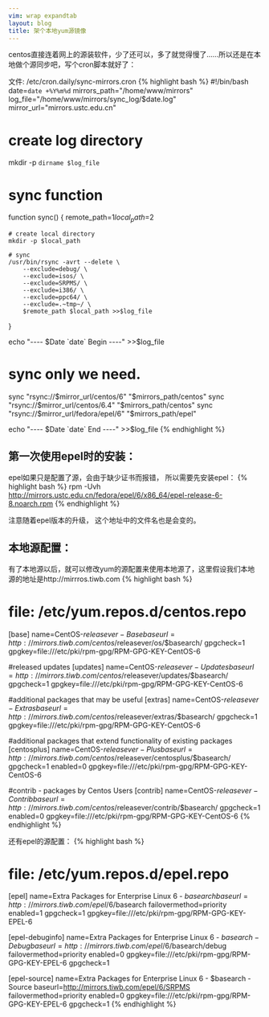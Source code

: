 ```yaml
---
vim: wrap expandtab
layout: blog
title: 架个本地yum源镜像
---
```


centos直接连着网上的源装软件，少了还可以，多了就觉得慢了……所以还是在本地做个源同步吧，写个cron脚本就好了：

文件: /etc/cron.daily/sync-mirrors.cron
{% highlight bash %}
#!/bin/bash
date=`date +%Y%m%d`
mirrors_path="/home/www/mirrors"
log_file="/home/www/mirrors/sync_log/$date.log"
mirror_url="mirrors.ustc.edu.cn"

# create log directory
mkdir -p `dirname $log_file`

# sync function
function sync() {
    remote_path=$1
    local_path=$2

    # create local directory
    mkdir -p $local_path

    # sync
    /usr/bin/rsync -avrt --delete \
        --exclude=debug/ \
        --exclude=isos/ \
        --exclude=SRPMS/ \
        --exclude=i386/ \
        --exclude=ppc64/ \
        --exclude=.~tmp~/ \
        $remote_path $local_path >>$log_file
}

echo "---- $Date `date` Begin ----" >>$log_file

# sync only we need.
sync "rsync://$mirror_url/centos/6" "$mirrors_path/centos"
sync "rsync://$mirror_url/centos/6.4" "$mirrors_path/centos"
sync "rsync://$mirror_url/fedora/epel/6" "$mirrors_path/epel"

echo "---- $Date `date` End ----" >>$log_file
{% endhighlight %}


## 第一次使用epel时的安装：
epel如果只是配置了源，会由于缺少证书而报错， 所以需要先安装epel：
{% highlight bash %}
rpm -Uvh http://mirrors.ustc.edu.cn/fedora/epel/6/x86_64/epel-release-6-8.noarch.rpm
{% endhighlight %}

注意随着epel版本的升级， 这个地址中的文件名也是会变的。


## 本地源配置：
有了本地源以后，就可以修改yum的源配置来使用本地源了，这里假设我们本地源的地址是http://mirrros.tiwb.com
{% highlight bash %}
# file: /etc/yum.repos.d/centos.repo
[base]
name=CentOS-$releasever - Base
baseurl=http://mirrors.tiwb.com/centos/$releasever/os/$basearch/
gpgcheck=1
gpgkey=file:///etc/pki/rpm-gpg/RPM-GPG-KEY-CentOS-6

#released updates
[updates]
name=CentOS-$releasever - Updates
baseurl=http://mirrors.tiwb.com/centos/$releasever/updates/$basearch/
gpgcheck=1
gpgkey=file:///etc/pki/rpm-gpg/RPM-GPG-KEY-CentOS-6

#additional packages that may be useful
[extras]
name=CentOS-$releasever - Extras
baseurl=http://mirrors.tiwb.com/centos/$releasever/extras/$basearch/
gpgcheck=1
gpgkey=file:///etc/pki/rpm-gpg/RPM-GPG-KEY-CentOS-6

#additional packages that extend functionality of existing packages
[centosplus]
name=CentOS-$releasever - Plus
baseurl=http://mirrors.tiwb.com/centos/$releasever/centosplus/$basearch/
gpgcheck=1
enabled=0
gpgkey=file:///etc/pki/rpm-gpg/RPM-GPG-KEY-CentOS-6

#contrib - packages by Centos Users
[contrib]
name=CentOS-$releasever - Contrib
baseurl=http://mirrors.tiwb.com/centos/$releasever/contrib/$basearch/
gpgcheck=1
enabled=0
gpgkey=file:///etc/pki/rpm-gpg/RPM-GPG-KEY-CentOS-6
{% endhighlight %}

还有epel的源配置：
{% highlight bash %}
# file: /etc/yum.repos.d/epel.repo
[epel]
name=Extra Packages for Enterprise Linux 6 - $basearch
baseurl=http://mirrors.tiwb.com/epel/6/$basearch
failovermethod=priority
enabled=1
gpgcheck=1
gpgkey=file:///etc/pki/rpm-gpg/RPM-GPG-KEY-EPEL-6

[epel-debuginfo]
name=Extra Packages for Enterprise Linux 6 - $basearch - Debug
baseurl=http://mirrors.tiwb.com/epel/6/$basearch/debug
failovermethod=priority
enabled=0
gpgkey=file:///etc/pki/rpm-gpg/RPM-GPG-KEY-EPEL-6
gpgcheck=1

[epel-source]
name=Extra Packages for Enterprise Linux 6 - $basearch - Source
baseurl=http://mirrors.tiwb.com/epel/6/SRPMS
failovermethod=priority
enabled=0
gpgkey=file:///etc/pki/rpm-gpg/RPM-GPG-KEY-EPEL-6
gpgcheck=1
{% endhighlight %}
